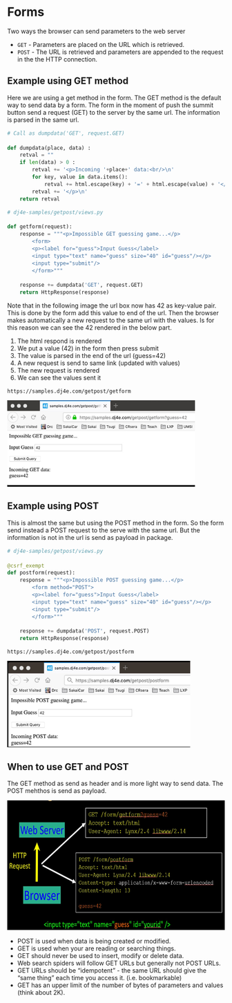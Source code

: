 # Forms 

Two ways the browser can send parameters to the web server
* `GET` - Parameters are placed on the URL which is retrieved.
* `POST` - The URL is retrieved and parameters are appended to the request in the the HTTP connection.


##  Example using GET method

Here we are using a get method in the form. The GET method is the default way to send data by a form. The form in the moment of push the summit button send a request (GET) to the server by the same url. The information is parsed in the same url.

```python
# Call as dumpdata('GET', request.GET)

def dumpdata(place, data) :
    retval = ""
    if len(data) > 0 :
        retval += '<p>Incoming '+place+' data:<br/>\n'
        for key, value in data.items():
            retval += html.escape(key) + '=' + html.escape(value) + '</br>\n'
        retval += '</p>\n'
    return retval

```

```python
# dj4e-samples/getpost/views.py

def getform(request):
    response = """<p>Impossible GET guessing game...</p>
        <form>
        <p><label for="guess">Input Guess</label>
        <input type="text" name="guess" size="40" id="guess"/></p>
        <input type="submit"/>
        </form>"""

    response += dumpdata('GET', request.GET)
    return HttpResponse(response)

```

Note that in the following image the url box now has 42 as key-value pair. This is done by the form add this value to end of the url. Then the browser makes automatically a new request to the same url with the values. Is for this reason we can see the 42  rendered in the below part.

1. The html respond is rendered
2. We put a value (42) in the form then press submit
3. The value is parsed in the end of the url (guess=42)
4. A new request is send to same link (updated with values)
5. The new request is rendered
6. We can see the values sent it


```
https://samples.dj4e.com/getpost/getform
```
<img src="../images/DjangoCourse/forms-01.jpg" alt="tradictional form" height=200px>

## Example using POST

This is almost the same but using the POST method in the form. So the form send instead a POST request to the serve with the same url. But the information is not in the url is send as payload in package.

```python
# dj4e-samples/getpost/views.py

@csrf_exempt
def postform(request):
    response = """<p>Impossible POST guessing game...</p>
        <form method="POST">
        <p><label for="guess">Input Guess</label>
        <input type="text" name="guess" size="40" id="guess"/></p>
        <input type="submit"/>
        </form>"""

    response += dumpdata('POST', request.POST)
    return HttpResponse(response)

```
```
https://samples.dj4e.com/getpost/postform

```
<img src="../images/DjangoCourse/forms-02.jpg" alt="tradictional form" height=200px>

## When to use GET and POST

The GET method as send as header and is more light way to send data. The POST mehthos is send as payload.

<img src="../images/DjangoCourse/forms-03.jpg" alt="GET and FORMS" height=300px>


* POST is used when data is being created or modified.
* GET is used when your are reading or searching things.
* GET should never be used to insert, modify or delete data.
* Web search spiders will follow GET URLs but generally not POST URLs.
* GET URLs should be “idempotent” - the same URL should give the “same thing” each time you access it. (i.e. bookmarkable)
* GET has an upper limit of the number of bytes of parameters and values (think about 2K).
